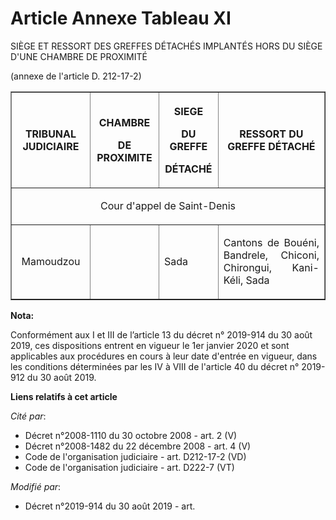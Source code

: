 # Article Annexe Tableau XI

SIÈGE ET RESSORT DES GREFFES DÉTACHÉS IMPLANTÉS HORS DU SIÈGE D'UNE CHAMBRE DE PROXIMITÉ

(annexe de l'article D. 212-17-2)

<table border="1">
  <tbody>
    <tr>
      <th>

TRIBUNAL JUDICIAIRE</th>
      <th>

CHAMBRE

DE PROXIMITE</th>
      <th>

SIEGE

DU GREFFE

DÉTACHÉ</th>
      <th>

RESSORT DU GREFFE DÉTACHÉ</th>
    </tr>
    <tr>
      <td align="center" colspan="4">

Cour d'appel de Saint-Denis</td>
    </tr>
    <tr>
      <td align="center">

Mamoudzou</td>
      <td align="left">
      </td><td align="left">

Sada</td>
      <td align="justify">

Cantons de Bouéni, Bandrele, Chiconi, Chirongui, Kani-Kéli, Sada </td>
    </tr>
  </tbody>
</table>

**Nota:**

Conformément aux I et III de l’article 13 du décret n° 2019-914 du 30 août 2019, ces dispositions entrent en vigueur le 1er
janvier 2020 et sont applicables aux procédures en cours à leur date d'entrée en vigueur, dans les conditions déterminées par
les IV à VIII de l'article 40 du décret n° 2019-912 du 30 août 2019.

**Liens relatifs à cet article**

_Cité par_:

  - Décret n°2008-1110 du 30 octobre 2008 - art. 2 (V)
  - Décret n°2008-1482 du 22 décembre 2008 - art. 4 (V)
  - Code de l'organisation judiciaire - art. D212-17-2 (VD)
  - Code de l'organisation judiciaire - art. D222-7 (VT)

_Modifié par_:

  - Décret n°2019-914 du 30 août 2019 - art.
